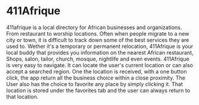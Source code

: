 # 411Afrique

411afrique is a local directory for African businesses and organizations. From restaurant to worship locations. Often when people migrate to a new city or town, it is difficult to track down some of the best services they are used to. Wether it's a temporary or permanent relocation, 411Afrique is your local buddy that provides you information on the nearest African restaurant, Shops, salon, tailor, church, mosque, nightlife and even events. 411Afrique is very easy to navigate. It can locate the user's current location or can also accept a searched region. One the location is received, with a one button click, the app return all the business choice within a close proximity. The User also has the choice to favorite any place by simply clicking it. That location is stored under the favorites tab and the user can always return to that location.
